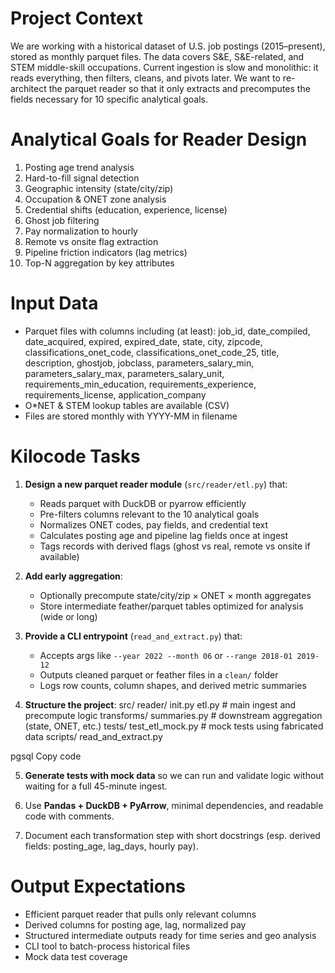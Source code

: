 # Project Context
We are working with a historical dataset of U.S. job postings (2015–present), stored as monthly parquet files. The data covers S&E, S&E-related, and STEM middle-skill occupations.
Current ingestion is slow and monolithic: it reads everything, then filters, cleans, and pivots later.
We want to re-architect the parquet reader so that it only extracts and precomputes the fields necessary for 10 specific analytical goals.

# Analytical Goals for Reader Design
1. Posting age trend analysis
2. Hard-to-fill signal detection
3. Geographic intensity (state/city/zip)
4. Occupation & ONET zone analysis
5. Credential shifts (education, experience, license)
6. Ghost job filtering
7. Pay normalization to hourly
8. Remote vs onsite flag extraction
9. Pipeline friction indicators (lag metrics)
10. Top-N aggregation by key attributes

# Input Data
- Parquet files with columns including (at least):
  job_id, date_compiled, date_acquired, expired, expired_date,
  state, city, zipcode, classifications_onet_code, classifications_onet_code_25,
  title, description, ghostjob, jobclass,
  parameters_salary_min, parameters_salary_max, parameters_salary_unit,
  requirements_min_education, requirements_experience, requirements_license, application_company
- O*NET & STEM lookup tables are available (CSV)
- Files are stored monthly with YYYY-MM in filename

# Kilocode Tasks
1. **Design a new parquet reader module** (`src/reader/etl.py`) that:
   - Reads parquet with DuckDB or pyarrow efficiently
   - Pre-filters columns relevant to the 10 analytical goals
   - Normalizes ONET codes, pay fields, and credential text
   - Calculates posting age and pipeline lag fields once at ingest
   - Tags records with derived flags (ghost vs real, remote vs onsite if available)

2. **Add early aggregation**:
   - Optionally precompute state/city/zip × ONET × month aggregates
   - Store intermediate feather/parquet tables optimized for analysis (wide or long)

3. **Provide a CLI entrypoint** (`read_and_extract.py`) that:
   - Accepts args like `--year 2022 --month 06` or `--range 2018-01 2019-12`
   - Outputs cleaned parquet or feather files in a `clean/` folder
   - Logs row counts, column shapes, and derived metric summaries

4. **Structure the project**:
src/
reader/
init.py
etl.py # main ingest and precompute logic
transforms/
summaries.py # downstream aggregation (state, ONET, etc.)
tests/
test_etl_mock.py # mock tests using fabricated data
scripts/
read_and_extract.py

pgsql
Copy code

5. **Generate tests with mock data** so we can run and validate logic without waiting for a full 45-minute ingest.

6. Use **Pandas + DuckDB + PyArrow**, minimal dependencies, and readable code with comments.

7. Document each transformation step with short docstrings (esp. derived fields: posting_age, lag_days, hourly pay).

# Output Expectations
- Efficient parquet reader that pulls only relevant columns
- Derived columns for posting age, lag, normalized pay
- Structured intermediate outputs ready for time series and geo analysis
- CLI tool to batch-process historical files
- Mock data test coverage